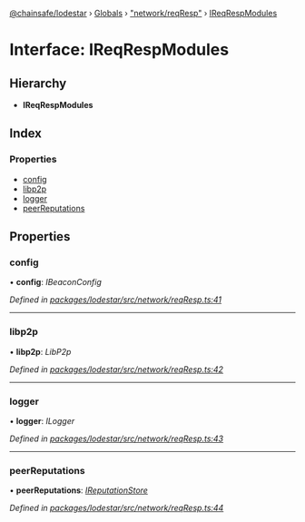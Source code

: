 [@chainsafe/lodestar](../README.md) › [Globals](../globals.md) › ["network/reqResp"](../modules/_network_reqresp_.md) › [IReqRespModules](_network_reqresp_.ireqrespmodules.md)

# Interface: IReqRespModules

## Hierarchy

* **IReqRespModules**

## Index

### Properties

* [config](_network_reqresp_.ireqrespmodules.md#config)
* [libp2p](_network_reqresp_.ireqrespmodules.md#libp2p)
* [logger](_network_reqresp_.ireqrespmodules.md#logger)
* [peerReputations](_network_reqresp_.ireqrespmodules.md#peerreputations)

## Properties

###  config

• **config**: *IBeaconConfig*

*Defined in [packages/lodestar/src/network/reqResp.ts:41](https://github.com/ChainSafe/lodestar/blob/9711bce31/packages/lodestar/src/network/reqResp.ts#L41)*

___

###  libp2p

• **libp2p**: *LibP2p*

*Defined in [packages/lodestar/src/network/reqResp.ts:42](https://github.com/ChainSafe/lodestar/blob/9711bce31/packages/lodestar/src/network/reqResp.ts#L42)*

___

###  logger

• **logger**: *ILogger*

*Defined in [packages/lodestar/src/network/reqResp.ts:43](https://github.com/ChainSafe/lodestar/blob/9711bce31/packages/lodestar/src/network/reqResp.ts#L43)*

___

###  peerReputations

• **peerReputations**: *[IReputationStore](_sync_ireputation_.ireputationstore.md)*

*Defined in [packages/lodestar/src/network/reqResp.ts:44](https://github.com/ChainSafe/lodestar/blob/9711bce31/packages/lodestar/src/network/reqResp.ts#L44)*
